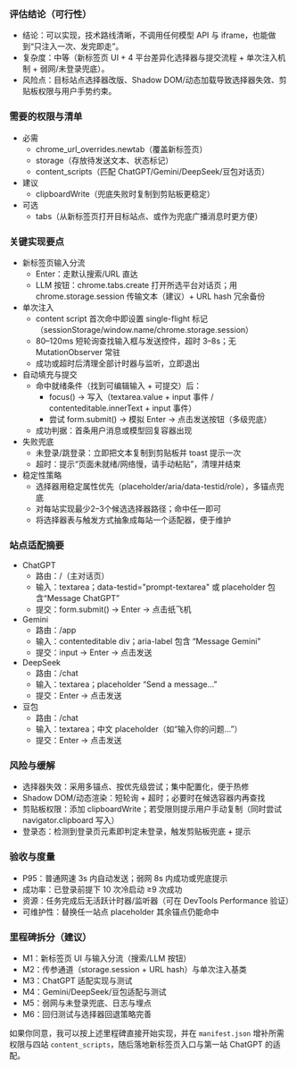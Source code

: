 ### 评估结论（可行性）
- 结论：可以实现，技术路线清晰，不调用任何模型 API 与 iframe，也能做到“只注入一次、发完即走”。
- 复杂度：中等（新标签页 UI + 4 平台差异化选择器与提交流程 + 单次注入机制 + 弱网/未登录兜底）。
- 风险点：目标站点选择器改版、Shadow DOM/动态加载导致选择器失效、剪贴板权限与用户手势约束。

### 需要的权限与清单
- 必需
  - chrome_url_overrides.newtab（覆盖新标签页）
  - storage（存放待发送文本、状态标记）
  - content_scripts（匹配 ChatGPT/Gemini/DeepSeek/豆包对话页）
- 建议
  - clipboardWrite（兜底失败时复制到剪贴板更稳定）
- 可选
  - tabs（从新标签页打开目标站点、或作为兜底广播消息时更方便）

### 关键实现要点
- 新标签页输入分流
  - Enter：走默认搜索/URL 直达
  - LLM 按钮：chrome.tabs.create 打开所选平台对话页；用 chrome.storage.session 传输文本（建议）+ URL hash 冗余备份
- 单次注入
  - content script 首次命中即设置 single-flight 标记（sessionStorage/window.name/chrome.storage.session）
  - 80–120ms 短轮询查找输入框与发送控件，超时 3–8s；无 MutationObserver 常驻
  - 成功或超时后清理全部计时器与监听，立即退出
- 自动填充与提交
  - 命中就绪条件（找到可编辑输入 + 可提交）后：
    - focus() → 写入（textarea.value + input 事件 / contenteditable.innerText + input 事件）
    - 尝试 form.submit() → 模拟 Enter → 点击发送按钮（多级兜底）
  - 成功判据：首条用户消息或模型回复容器出现
- 失败兜底
  - 未登录/跳登录：立即把文本复制到剪贴板并 toast 提示一次
  - 超时：提示“页面未就绪/网络慢，请手动粘贴”，清理并结束
- 稳定性策略
  - 选择器用稳定属性优先（placeholder/aria/data-testid/role），多锚点兜底
  - 对每站实现最少2–3个候选选择器路径；命中任一即可
  - 将选择器表与触发方式抽象成每站一个适配器，便于维护

### 站点适配摘要
- ChatGPT
  - 路由：/（主对话页）
  - 输入：textarea；data-testid="prompt-textarea" 或 placeholder 包含“Message ChatGPT”
  - 提交：form.submit() → Enter → 点击纸飞机
- Gemini
  - 路由：/app
  - 输入：contenteditable div；aria-label 包含 “Message Gemini”
  - 提交：input → Enter → 点击发送
- DeepSeek
  - 路由：/chat
  - 输入：textarea；placeholder “Send a message...”
  - 提交：Enter → 点击发送
- 豆包
  - 路由：/chat
  - 输入：textarea；中文 placeholder（如“输入你的问题…”）
  - 提交：Enter → 点击发送

### 风险与缓解
- 选择器失效：采用多锚点、按优先级尝试；集中配置化，便于热修
- Shadow DOM/动态渲染：短轮询 + 超时；必要时在候选容器内再查找
- 剪贴板权限：添加 clipboardWrite；若受限则提示用户手动复制（同时尝试 navigator.clipboard 写入）
- 登录态：检测到登录页元素即判定未登录，触发剪贴板兜底 + 提示

### 验收与度量
- P95：普通网速 3s 内自动发送；弱网 8s 内成功或兜底提示
- 成功率：已登录前提下 10 次冷启动 ≥9 次成功
- 资源：任务完成后无活跃计时器/监听器（可在 DevTools Performance 验证）
- 可维护性：替换任一站点 placeholder 其余锚点仍能命中

### 里程碑拆分（建议）
- M1：新标签页 UI 与输入分流（搜索/LLM 按钮）
- M2：传参通道（storage.session + URL hash）与单次注入基类
- M3：ChatGPT 适配实现与测试
- M4：Gemini/DeepSeek/豆包适配与测试
- M5：弱网与未登录兜底、日志与埋点
- M6：回归测试与选择器回退策略完善

如果你同意，我可以按上述里程碑直接开始实现，并在 `manifest.json` 增补所需权限与四站 `content_scripts`，随后落地新标签页入口与第一站 ChatGPT 的适配。